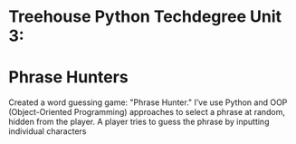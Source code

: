 
#  Treehouse Python Techdegree Unit 3:
# Phrase Hunters



Created a word guessing game: "Phrase Hunter." I’ve use Python and OOP (Object-Oriented Programming) approaches to select a phrase at random, hidden from the player. A player tries to guess the phrase by inputting individual characters
